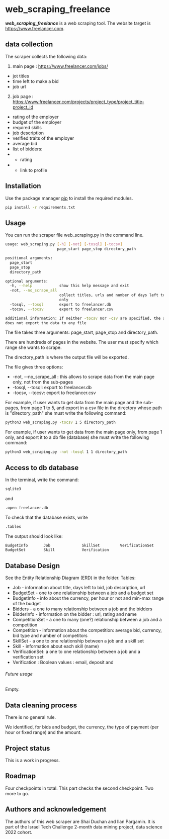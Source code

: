 

# web_scraping_freelance

***web_scraping_freelance*** is a web scraping tool. The website target is https://www.freelancer.com. 

## data collection
The scraper collects the following data:
1. main page : https://www.freelancer.com/jobs/
- jot titles
- time left to make a bid
 - job url
2. job page : https://www.freelancer.com/projects/project_type/project_title-project_id 
- rating of the employer
- budget of the employer
- required skills
- job description
- verified traits of the employer
- average bid
- list of bidders:
-    * rating
-    * link to profile


## Installation

Use the package manager [pip](https://pip.pypa.io/en/stable/) to install the required modules.

```bash
pip install -r requirements.txt
```

## Usage

You can run the scraper file web_scraping.py in the command line. 

```bash
usage: web_scraping.py [-h] [-not] [-tosql] [-tocsv]
                       page_start page_stop directory_path

positional arguments:
  page_start
  page_stop
  directory_path

optional arguments:
  -h, --help            show this help message and exit
  -not, --no_scrape_all
                        collect titles, urls and number of days left to bid
                        only
  -tosql, --tosql       export to freelancer.db
  -tocsv, --tocsv       export to freelancer.csv

additional information: If neither -tocsv nor -csv are specified, the scraper
does not export the data to any file
```

The file takes three arguments: page_start, page_stop and directory_path. 

There are hundreds of pages in the website. The user must specify which range she wants to scrape. 

The directory_path is where the output file will be exported.

The file gives three options:
* -not, --no_scrape_all : this allows to scrape data from the main page only, not from the sub-pages
* -tosql, --tosql: export to freelancer.db
* -tocsv, --tocsv: export to freelancer.csv

For example, if user wants to get  data from the main page and the sub-pages, from page 1 to 5, and export in a csv file in the directory whose path is "directory_path" she must write the following command:
```bash
python3 web_scraping.py -tocsv 1 5 directory_path
```

For example, if user wants to get data from the main page only, from page 1 only, and export it to a db file (database) she must write the following command:
```bash
python3 web_scraping.py -not -tosql 1 1 directory_path
```

## Access to db database
In the terminal, write the command:
```bash
sqlite3
```
and 
```bash
.open freelancer.db
```

To check that the database exists, write
```bash
.tables
```
The output should look like:

```bash
BudgetInfo       Job              SkillSet         VerificationSet
BudgetSet        Skill            Verification
```


## Database Design
See the Entity Relationship Diagram (ERD) in the folder.
Tables:
* Job - information about title, days left to bid, job description, url
* BudgetSet - one to one relationship between a job and a budget set
* BudgetInfo - info about the currency, per hour or not and min-max range of the budget
* Bidders - a one to many relationship between a job and the bidders
* BidderInfo - information on the bidder : url, rating and name
* CompetitionSet - a one to many (one?) relationship between a job and a competition
* Competition - information about the competition: average bid, currency, bid type and number of competitors
* SkillSet - a one to one relationship between a job and a skill set
* Skill - information about each skill (name)
* VerificationSet: a one to one relationship between a job and a verification set
* Verification : Boolean values : email, deposit and 


###### Future usage
Empty.

## Data cleaning process
There is no general rule.

We identified, for bids and budget, the currency, the type of payment (per hour or fixed range) and the amount.

## Project status
This is a work in progress.

## Roadmap
Four checkpoints in total.
This part checks the second checkpoint. Two more to go.

## Authors and acknowledgement 
The authors of this web scraper are Shai Duchan and Ilan Pargamin.
It is part of the Israel Tech Challenge 2-month data mining project, data science 2022 cohort.